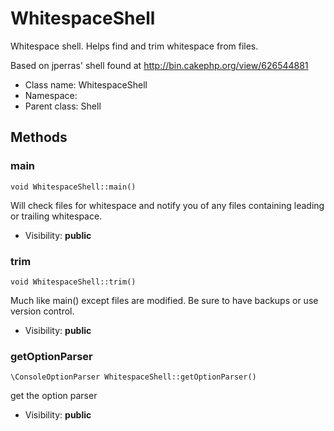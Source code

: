 WhitespaceShell
===============

Whitespace shell. Helps find and trim whitespace from files.

Based on jperras' shell found at http://bin.cakephp.org/view/626544881


* Class name: WhitespaceShell
* Namespace: 
* Parent class: Shell







Methods
-------


### main

    void WhitespaceShell::main()

Will check files for whitespace and notify you
of any files containing leading or trailing whitespace.



* Visibility: **public**




### trim

    void WhitespaceShell::trim()

Much like main() except files are modified. Be sure to have
backups or use version control.



* Visibility: **public**




### getOptionParser

    \ConsoleOptionParser WhitespaceShell::getOptionParser()

get the option parser



* Visibility: **public**



